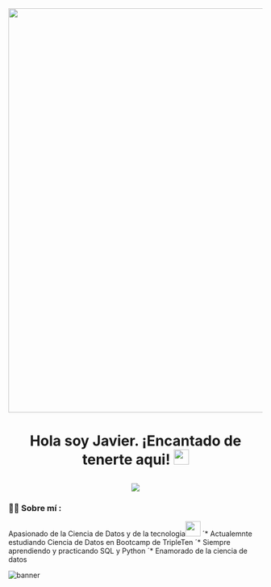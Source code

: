 <div id="header" align="center">
  <img decoding="async"
src="https://github.com/JavierGarciaMtz/JavierGarciaMtz/blob/main/Banner.png"
width="800"/>
</div>
<div id="badges" align="center">
<img decoding="async" src="https://visitor-badge-reloaded.herokuapp.com/badge?page_id=JavierGarciaMtz.JavierGarciaMtz&color=00cf00" alt=""/>
<h1>
  Hola soy Javier. ¡Encantado de tenerte aqui!
  <img decoding="async" src="https://media.giphy.com/media/hvRJCLFzcasrR4ia7z/giphy.gif" width="30px"/>
</h1>
  
[![](https://img.shields.io/badge/LinkedIn-0077B5?style=for-the-badge&logo=linkedin&logoColor=white)](https://www.linkedin.com/in/noelianav/)
---
 <div id="header" align="left">

### :woman_technologist: Sobre mí :

Apasionado de la Ciencia de Datos y de la tecnologia<img decoding="async" src="https://media.giphy.com/media/WUlplcMpOCEmTGBtBW/giphy.gif" width="30">
´* Actualemnte estudiando Ciencia de Datos en Bootcamp de TripleTen
´* Siempre aprendiendo y practicando SQL y Python
´* Enamorado de la ciencia de datos

<!--
**JavierGarciaMtz/JavierGarciaMtz** is a ✨ _special_ ✨ repository because its `README.md` (this file) appears on your GitHub profile.

Here are some ideas to get you started:

- 🔭 I’m currently working on ...
- 🌱 I’m currently learning ...
- 👯 I’m looking to collaborate on ...
- 🤔 I’m looking for help with ...
- 💬 Ask me about ...
- 📫 How to reach me: ...
- 😄 Pronouns: ...
- ⚡ Fun fact: ...
-->
![banner](https://github.com/user-attachments/assets/6c1ead56-b04a-4c19-bd7f-0626ec4901b0)
